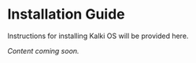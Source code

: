 # Installation Guide

Instructions for installing Kalki OS will be provided here.

*Content coming soon.*
